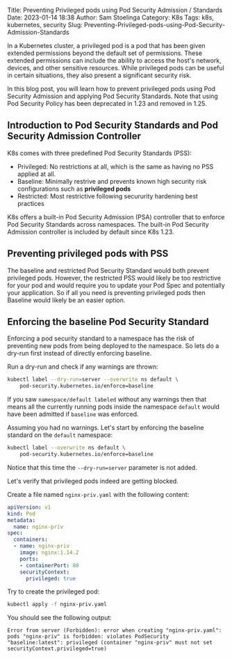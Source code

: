 Title: Preventing Privileged pods using Pod Security Admission / Standards
Date: 2023-01-14 18:38
Author: Sam Stoelinga
Category: K8s
Tags: k8s, kubernetes, security
Slug: Preventing-Privileged-pods-using-Pod-Security-Admission-Standards

In a Kubernetes cluster, a privileged pod is a pod that has been given
extended permissions beyond the default set of permissions. These extended
permissions can include the ability to access the host's network, devices,
and other sensitive resources. While privileged pods can be useful in
certain situations, they also present a significant security risk.

In this blog post, you will learn how to prevent privileged pods using Pod
Security Admission and applying Pod Security Standards. Note that using Pod Security
Policy has been deprecated in 1.23 and removed in 1.25.


## Introduction to Pod Security Standards and Pod Security Admission Controller

K8s comes with three predefined Pod Security Standards (PSS):

* Privileged: No restrictions at all, which is the same as having no PSS applied at all.
* Baseline: Minimally restrive and prevents known high security risk
  configurations such as **privileged pods**
* Restricted: Most restrictive following secururity hardening best practices 


K8s offers a built-in Pod Security Admission (PSA) controller that to enforce Pod
Security Standards across namespaces. The built-in Pod Security Admission controller
is included by default since K8s 1.23.

## Preventing privileged pods with PSS
The baseline and restricted Pod Security Standard would both prevent privileged
pods. However, the restricted PSS would likely be too restrictive for your pod and
would require you to update your Pod Spec and potentially your application. So if
all you need is preventing privileged pods then Baseline would likely be an easier
option.

## Enforcing the baseline Pod Security Standard
Enforcing a pod security standard to a namespace has the risk of preventing
new pods from being deployed to the namespace. So lets do a dry-run first
instead of directly enforcing baseline.

Run a dry-run and check if any warnings are thrown:
```sh
kubectl label --dry-run=server --overwrite ns default \
    pod-security.kubernetes.io/enforce=baseline
```
If you saw `namespace/default labeled` without any warnings then that means
all the currently running pods inside the namespace `default` would have been
admitted if `baseline` was enforced.


Assuming you had no warnings. Let's start by enforcing the baseline standard
on the `default` namespace:
```sh
kubectl label --overwrite ns default \
    pod-security.kubernetes.io/enforce=baseline
```
Notice that this time the `--dry-run=server` parameter is not added.

Let's verify that privileged pods indeed are getting blocked.

Create a file named `nginx-priv.yaml` with the following content:
```yaml
apiVersion: v1
kind: Pod
metadata:
  name: nginx-priv
spec:
  containers:
  - name: nginx-priv
    image: nginx:1.14.2
    ports:
    - containerPort: 80
    securityContext:
      privileged: true
```

Try to create the privileged pod:
```sh
kubectl apply -f nginx-priv.yaml
```

You should see the following output:
```
Error from server (Forbidden): error when creating "nginx-priv.yaml": pods "nginx-priv" is forbidden: violates PodSecurity "baseline:latest": privileged (container "nginx-priv" must not set securityContext.privileged=true)
```
